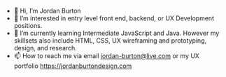 - 👋 Hi, I’m Jordan Burton
- 👀 I’m interested in entry level front end, backend, or UX Development positions.
- 🌱 I’m currently learning Intermediate JavaScript and Java. However my skillsets also include HTML, CSS, UX wireframing and prototyping, design, and research. 
- 📫 How to reach me via email jordan-burton@live.com or my UX portfolio https://jordanburtondesign.com

<!---
Jordacoin/Jordacoin is a ✨ special ✨ repository because its `README.md` (this file) appears on your GitHub profile.
You can click the Preview link to take a look at your changes.
--->
